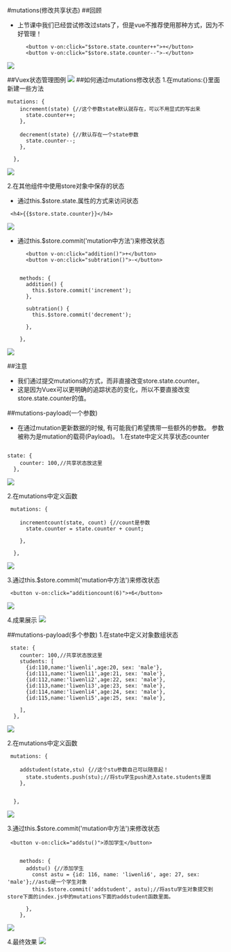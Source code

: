 #mutations(修改共享状态)
##回顾
* 上节课中我们已经尝试修改过stats了，但是vue不推荐使用那种方式，因为不好管理！
```vue
      <button v-on:click="$store.state.counter++">+</button>
      <button v-on:click="$store.state.counter--">-</button>
```
![](./assets/tutorials-1603532437922.png)

##Vuex状态管理图例
![](./assets/tutorials-1603535986971.png)
##如何通过mutations修改状态
1.在mutations:{}里面新建一些方法
```vue
mutations: {
    increment(state) {//这个参数state默认就存在，可以不用显式的写出来
      state.counter++;
    },

    decrement(state) {//默认存在一个state参数
      state.counter--;
    },

  },
```
![](./assets/tutorials-1603536369318.png)

2.在其他组件中使用store对象中保存的状态
* 通过this.$store.state.属性的方式来访问状态
```vue
 <h4>{{$store.state.counter}}</h4>
```

![](./assets/tutorials-1603537324516.png)

* 通过this.$store.commit('mutation中方法')来修改状态
```vue
      <button v-on:click="addition()">+</button>
      <button v-on:click="subtration()">-</button>
```

```vue

    methods: {
      addition() {
        this.$store.commit('increment');
      },

      subtration() {
        this.$store.commit('decrement');

      },

    },

```
![](./assets/tutorials-1603537194677.png)

##注意
* 我们通过提交mutations的方式，而非直接改变store.state.counter。
* 这是因为Vuex可以更明确的追踪状态的变化，所以不要直接改变store.state.counter的值。

##mutations-payload(一个参数)
* 在通过mutation更新数据的时候, 有可能我们希望携带一些额外的参数。
参数被称为是mutation的载荷(Payload)。
1.在state中定义共享状态counter
```vue

state: {
    counter: 100,//共享状态放这里
  },
```

![](./assets/tutorials-1603552378801.png)

2.在mutations中定义函数
```vue
 mutations: {

    incrementcount(state, count) {//count是参数
      state.counter = state.counter + count;

    },

  },
```
![](./assets/tutorials-1603552609101.png)

3.通过this.$store.commit('mutation中方法')来修改状态
```vue
 <button v-on:click="additioncount(6)">+6</button>
```
![](./assets/tutorials-1603553423364.png)

4.成果展示
![](./assets/tutorials-1603553491678.png)

##mutations-payload(多个参数)
1.在state中定义对象数组状态
```vue
 state: {
    counter: 100,//共享状态放这里
    students: [
      {id:110,name:'liwenli',age:20, sex: 'male'},
      {id:111,name:'liwenli1',age:21, sex: 'male'},
      {id:112,name:'liwenli2',age:22, sex: 'male'},
      {id:113,name:'liwenli3',age:23, sex: 'male'},
      {id:114,name:'liwenli4',age:24, sex: 'male'},
      {id:115,name:'liwenli5',age:25, sex: 'male'},

    ],
  },
```
![](./assets/tutorials-1603553762029.png)

2.在mutations中定义函数
```vue
 mutations: {
    
    addstudent(state,stu) {//这个stu参数自己可以随意起！
      state.students.push(stu);//将stu学生push进入state.students里面
    },


  },
```
![](./assets/tutorials-1603583405142.png)

3.通过this.$store.commit('mutation中方法')来修改状态
```vue
 <button v-on:click="addstu()">添加学生</button>
```

```vue

    methods: {
      addstu() {//添加学生
        const astu = {id: 116, name: 'liwenli6', age: 27, sex: 'male'};//astu是一个学生对象
        this.$store.commit('addstudent', astu);//将astu学生对象提交到store下面的index.js中的mutations下面的addstudent函数里面。

      },
    },
```
![](./assets/tutorials-1603583583646.png)

4.最终效果
![](./assets/tutorials-1603583830190.png)

